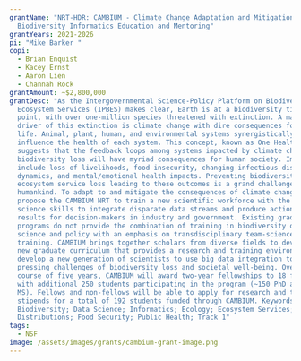 ```yaml
---
grantName: "NRT-HDR: CAMBIUM - Climate Change Adaptation and Mitigation through
  Biodiversity Informatics Education and Mentoring"
grantYears: 2021-2026
pi: "Mike Barker "
copi:
  - Brian Enquist
  - Kacey Ernst
  - Aaron Lien
  - Channah Rock
grantAmount: ~$2,800,000
grantDesc: "As the Intergovernmental Science-Policy Platform on Biodiversity and
  Ecosystem Services (IPBES) makes clear, Earth is at a biodiversity tipping
  point, with over one-million species threatened with extinction. A major
  driver of this extinction is climate change with dire consequences for all
  life. Animal, plant, human, and environmental systems synergistically
  influence the health of each system. This concept, known as One Health,
  suggests that the feedback loops among systems impacted by climate change and
  biodiversity loss will have myriad consequences for human society. Impacts
  include loss of livelihoods, food insecurity, changing infectious disease
  dynamics, and mental/emotional health impacts. Preventing biodiversity and
  ecosystem service loss leading to these outcomes is a grand challenge facing
  humankind. To adapt to and mitigate the consequences of climate change, we
  propose the CAMBIUM NRT to train a new scientific workforce with the data
  science skills to integrate disparate data streams and produce actionable
  results for decision-makers in industry and government. Existing graduate
  programs do not provide the combination of training in biodiversity data
  science and policy with an emphasis on transdisciplinary team-science
  training. CAMBIUM brings together scholars from diverse fields to develop a
  new graduate curriculum that provides a research and training environment to
  develop a new generation of scientists to use big data integration to address
  pressing challenges of biodiversity loss and societal well-being. Over the
  course of five years, CAMBIUM will award two-year fellowships to 18 fellows
  with additional 250 students participating in the program (~150 PhD and 100
  MS). Fellows and non-fellows will be able to apply for research and travel
  stipends for a total of 192 students funded through CAMBIUM. Keywords:
  Biodiversity; Data Science; Informatics; Ecology; Ecosystem Services; Species
  Distributions; Food Security; Public Health; Track 1"
tags:
  - NSF
image: /assets/images/grants/cambium-grant-image.png
---
```

